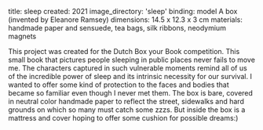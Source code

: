 title: sleep
created: 2021
image_directory: 'sleep'
binding: model A box (invented by Eleanore Ramsey)
dimensions: 14.5 x 12.3 x 3 cm
materials: handmade paper and sensuede, tea bags, silk ribbons, neodymium magnets

This project was created for the Dutch Box your Book competition. This small book that pictures people sleeping in public places never fails to move me. The characters captured in such vulnerable moments remind all of us of the incredible power of sleep and its intrinsic necessity for our survival. I wanted to offer some kind of protection to the faces and bodies that became so familiar even though I never met them. The box is bare, covered in neutral color handmade paper to reflect the street, sidewalks and hard grounds on which so many must catch some zzzs. But inside the box is a mattress and cover hoping to offer some cushion for possible dreams:)